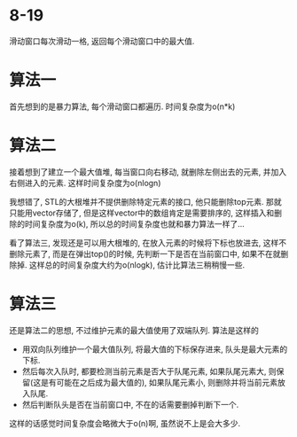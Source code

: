 # 8-19

滑动窗口每次滑动一格, 返回每个滑动窗口中的最大值.

# 算法一

首先想到的是暴力算法, 每个滑动窗口都遍历.
时间复杂度为o(n*k)

# 算法二

接着想到了建立一个最大值堆, 每当窗口向右移动, 就删除左侧出去的元素, 并加入右侧进入的元素.
这样时间复杂度为o(nlogn)

我想错了, STL的大根堆并不提供删除特定元素的接口, 他只能删除top元素.
那就只能用vector存储了, 但是这样vector中的数组肯定是需要排序的, 这样插入和删除的时间复杂度为o(k), 所以总的时间复杂度也就和暴力算法一样了...

看了算法三, 发现还是可以用大根堆的, 在放入元素的时候将下标也放进去, 这样不删除元素了, 而是在弹出top()的时候, 先判断一下是否在当前窗口中, 如果不在就删除掉.
这样总的时间复杂度大约为o(nlogk), 估计比算法三稍稍慢一些.

# 算法三

还是算法二的思想, 不过维护元素的最大值使用了双端队列.
算法是这样的
- 用双向队列维护一个最大值队列, 将最大值的下标保存进来, 队头是最大元素的下标.
- 然后每次入队时, 都要检测当前元素是否大于队尾元素, 如果队尾元素大, 则保留(这是有可能在之后成为最大值的), 如果队尾元素小, 则删除并将当前元素放入队尾.
- 然后判断队头是否在当前窗口中, 不在的话需要删掉判断下一个.

这样的话感觉时间复杂度会略微大于o(n)啊, 虽然说不上是会大多少.

